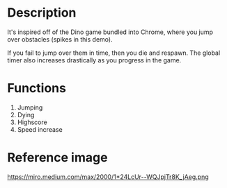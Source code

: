 # Description
It's inspired off of the Dino game bundled into Chrome, where you jump over obstacles (spikes in this demo).

If you fail to jump over them in time, then you die and respawn. The global timer also increases drastically as you progress in the game.

# Functions
1. Jumping
2. Dying
3. Highscore
4. Speed increase

# Reference image
https://miro.medium.com/max/2000/1*24LcUr--WQJpjTr8K_jAeg.png
